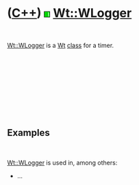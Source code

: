 



 

 

 

 

 

([C++](Cpp.md)) ![Wt](PicWt.png) [Wt::WLogger](CppWLogger.md)
===============================================================

 

[Wt::WLogger](CppWLogger.md) is a [Wt](CppWt.md) [class](CppClass.htm)
for a timer.

 

 

 

 

 

Examples
--------

 

[Wt::WLogger](CppWLogger.md) is used in, among others:

-   ...

 

 

 

 

 





 



